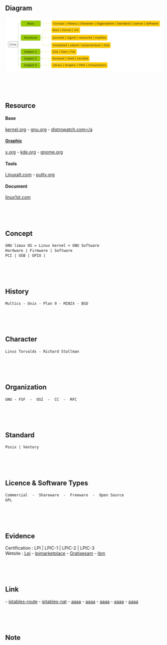 <!------------------------------------------------------------------- [ Basic ] --->
<!---------------------------------------Diagram-->
## Diagram
<div align="left"><img src="https://github.com/kashanimorteza/example_linux/blob/main/diagram/linux.jpeg"></div>

<!---------------------------------------Resource-->
<br><br><br>

## Resource

#### Base
<a href="http://www.kernel.org/" target="_blank">kernel.org</a> - 
<a href="http://www.gnu.org/" target="_blank">gnu.org</a> - 
<a href="http://www.distrowatch.com/" target="_blank">distrowatch.com</a

#### Graphic
<a href="http://x.org" target="_blank">x.org</a> - 
<a href="http://kde.org" target="_blank">kde.org</a> - 
<a href="http://gnome.org" target="_blank">gnome.org</a>

#### Tools
<a href=" http://Linuxalt.com" target="_blank">Linuxalt.com</a> - 
<a href="http://putty.org" target="_blank">putty.org</a>

#### Document
<a href="https://linux1st.com/archives.html" target="_blank">linux1st.com</a>


<!---------------------------------------Concept-->
<br><br><br>

## <span class="red">Concept</span>
    GNU limux OS = Linux kernel + GNU Software
    Hardware | Firmware | Software
    PCI | USB | GPIO | 

<!---------------------------------------History-->
<br><br><br>

## <span class="red">History</span>
    Multics - Unix - Plan 9 - MINIX - BSD

<!---------------------------------------Character-->
<br><br><br>

## <span class="red">Character</span>
    Linus Torvalds - Richard Stallman

<!---------------------------------------Organization-->
<br><br><br>

## <span class="red">Organization</span>
    GNU - FSF  -  OSI  -  CC  -  RFC

<!---------------------------------------Standard-->
<br><br><br>

## <span class="red">Standard</span>
    Posix | Ventory

<!---------------------------------------Licence & Software Types-->
<br><br><br>

## <span class="red">Licence & Software Types</span>
    Commercial  -  Shareware  -  Freeware  -  Open Source
    GPL

<!---------------------------------------Evidence-->
<br><br><br>

## <span class="red">Evidence</span>
<div><span class="blue">Certification</span> : <span>LPI | LPIC-1 | LPIC-2 | LPIC-3</span></div>
<div><span class="blue">Wetsite</span> : <span>
<a href="http://Lpi.org" target="_blank">Lpi</a> - <a href="http://lpimarketplace.com" target="_blank">lpimarketplace</a> - <a href="http://Gratisexam.com" target="_blank">Gratisexam</a> - <a href="http://ibm.com/developerworks/library/l-lpic1-map/" target="_blank">ibm</a>
</span></div>




<!------------------------------------------------------------------- [ Link ] --->
<br><br><br>

## Link

<div class="" align="left" dir="rtl">

<div class="md4">
<a href="https://unix.stackexchange.com/questions/620323/iptables-route-for-returning-incoming-traffic-back-out-of-originating-interfac" target="_blank">iptables-route</a> - 
<a href="https://superuser.com/questions/1242284/use-iptables-nat-to-redirect-gateway-for-lan-pcs" target="_blank">iptables-nat</a> - 
<a href="aaaa" target="_blank">aaaa</a> - 
<a href="aaaa" target="_blank">aaaa</a> - 
<a href="aaaa" target="_blank">aaaa</a> - 
<a href="aaaa" target="_blank">aaaa</a> - 
<a href="aaaa" target="_blank">aaaa</a> - 
</div>
<div class="md4"></div>
<div class="md4"></div>
<div class="md4"></div>
<div class="md4"></div>
<div class="md4"></div>
</div>


<!------------------------------------------------------------------- [ Note ] --->
<br><br><br>

## Note

<div class="" align="left" dir="rtl">
<div class="md4"></div>
<div class="md4"></div>
<div class="md4"></div>
<div class="md4"></div>
<div class="md4"></div>
<div class="md4"></div>
</div>


